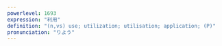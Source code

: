 ```yaml
---
powerlevel: 1693
expression: "利用"
definition: "(n,vs) use; utilization; utilisation; application; (P)"
pronunciation: "りよう"
---
```

